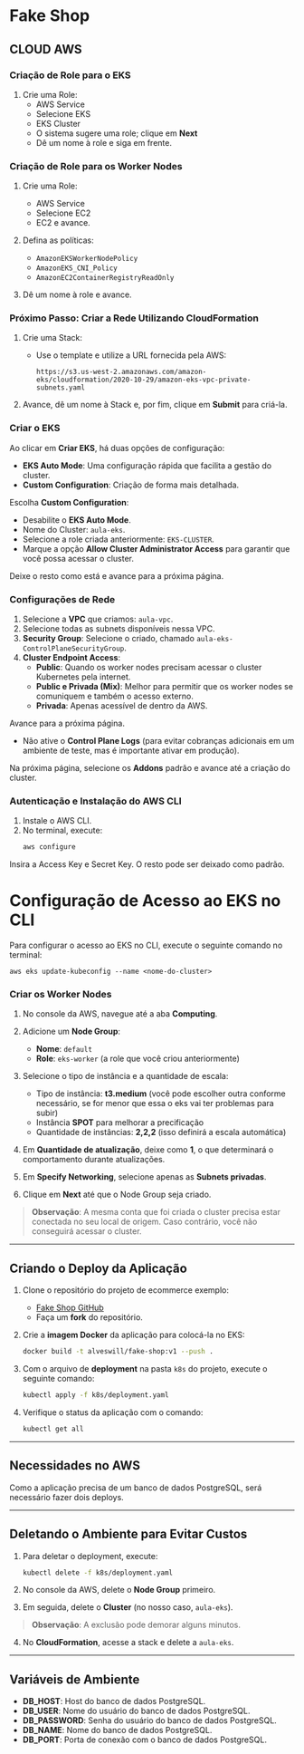 # Fake Shop

## CLOUD AWS

### Criação de Role para o EKS

1. Crie uma Role:
   - AWS Service
   - Selecione EKS
   - EKS Cluster
   - O sistema sugere uma role; clique em **Next**
   - Dê um nome à role e siga em frente.

### Criação de Role para os Worker Nodes

1. Crie uma Role:
   - AWS Service
   - Selecione EC2
   - EC2 e avance.
   
2. Defina as políticas:
   - `AmazonEKSWorkerNodePolicy`
   - `AmazonEKS_CNI_Policy`
   - `AmazonEC2ContainerRegistryReadOnly`
   
3. Dê um nome à role e avance.

### Próximo Passo: Criar a Rede Utilizando CloudFormation

1. Crie uma Stack:
   - Use o template e utilize a URL fornecida pela AWS:
   
     ```
     https://s3.us-west-2.amazonaws.com/amazon-eks/cloudformation/2020-10-29/amazon-eks-vpc-private-subnets.yaml
     ```

2. Avance, dê um nome à Stack e, por fim, clique em **Submit** para criá-la.

### Criar o EKS

Ao clicar em **Criar EKS**, há duas opções de configuração:

- **EKS Auto Mode**: Uma configuração rápida que facilita a gestão do cluster.
- **Custom Configuration**: Criação de forma mais detalhada.

Escolha **Custom Configuration**:
- Desabilite o **EKS Auto Mode**.
- Nome do Cluster: `aula-eks`.
- Selecione a role criada anteriormente: `EKS-CLUSTER`.
- Marque a opção **Allow Cluster Administrator Access** para garantir que você possa acessar o cluster.

Deixe o resto como está e avance para a próxima página.

### Configurações de Rede

1. Selecione a **VPC** que criamos: `aula-vpc`.
2. Selecione todas as subnets disponíveis nessa VPC.
3. **Security Group**: Selecione o criado, chamado `aula-eks-ControlPlaneSecurityGroup`.
4. **Cluster Endpoint Access**:
   - **Public**: Quando os worker nodes precisam acessar o cluster Kubernetes pela internet.
   - **Public e Privada (Mix)**: Melhor para permitir que os worker nodes se comuniquem e também o acesso externo.
   - **Privada**: Apenas acessível de dentro da AWS.

Avance para a próxima página. 

- Não ative o **Control Plane Logs** (para evitar cobranças adicionais em um ambiente de teste, mas é importante ativar em produção).

Na próxima página, selecione os **Addons** padrão e avance até a criação do cluster.

### Autenticação e Instalação do AWS CLI

1. Instale o AWS CLI.
2. No terminal, execute:
   ```bash
   aws configure
Insira a Access Key e Secret Key. O resto pode ser deixado como padrão.

# Configuração de Acesso ao EKS no CLI

Para configurar o acesso ao EKS no CLI, execute o seguinte comando no terminal:

```
aws eks update-kubeconfig --name <nome-do-cluster>
```

### Criar os Worker Nodes

1. No console da AWS, navegue até a aba **Computing**.
2. Adicione um **Node Group**:
   - **Nome**: `default`
   - **Role**: `eks-worker` (a role que você criou anteriormente)
   
3. Selecione o tipo de instância e a quantidade de escala:
   - Tipo de instância: **t3.medium** (você pode escolher outra conforme necessário, se for menor que essa o eks vai ter problemas para subir)
   - Instância **SPOT** para melhorar a precificação
   - Quantidade de instâncias: **2,2,2** (isso definirá a escala automática)

4. Em **Quantidade de atualização**, deixe como **1**, o que determinará o comportamento durante atualizações.

5. Em **Specify Networking**, selecione apenas as **Subnets privadas**.

6. Clique em **Next** até que o Node Group seja criado.

> **Observação**: A mesma conta que foi criada o cluster precisa estar conectada no seu local de origem. Caso contrário, você não conseguirá acessar o cluster.

---

## Criando o Deploy da Aplicação

1. Clone o repositório do projeto de ecommerce exemplo:
   - [Fake Shop GitHub](https://github.com/akihirowill/fake-shop)
   - Faça um **fork** do repositório.

2. Crie a **imagem Docker** da aplicação para colocá-la no EKS:
   
   ```bash
   docker build -t alveswill/fake-shop:v1 --push .
   ```

3. Com o arquivo de **deployment** na pasta `k8s` do projeto, execute o seguinte comando:

   ```bash
   kubectl apply -f k8s/deployment.yaml
   ```

4. Verifique o status da aplicação com o comando:

   ```bash
   kubectl get all
   ```

---

## Necessidades no AWS

Como a aplicação precisa de um banco de dados PostgreSQL, será necessário fazer dois deploys.

---

## Deletando o Ambiente para Evitar Custos

1. Para deletar o deployment, execute:

   ```bash
   kubectl delete -f k8s/deployment.yaml
   ```

2. No console da AWS, delete o **Node Group** primeiro.

3. Em seguida, delete o **Cluster** (no nosso caso, `aula-eks`).

> **Observação**: A exclusão pode demorar alguns minutos.

4. No **CloudFormation**, acesse a stack e delete a `aula-eks`.

---

## Variáveis de Ambiente

- **DB_HOST**: Host do banco de dados PostgreSQL.
- **DB_USER**: Nome do usuário do banco de dados PostgreSQL.
- **DB_PASSWORD**: Senha do usuário do banco de dados PostgreSQL.
- **DB_NAME**: Nome do banco de dados PostgreSQL.
- **DB_PORT**: Porta de conexão com o banco de dados PostgreSQL.
